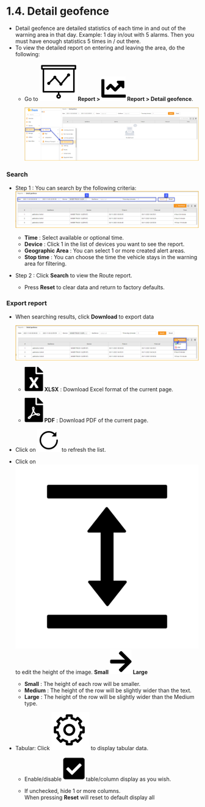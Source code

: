 # 1.4. Detail geofence
- Detail geofence are detailed statistics of each time in and out of the warning area in that day.
Example: 1 day in/out with 5 alarms. Then you must have enough statistics 5 times in / out there.
- To view the detailed report on entering and leaving the area, do the following:
  - Go to **<span class="icon-left svg-filter-tick">![Ok](/docs/assets/images/web-interface/icon/SVG/dynamic.svg )Report > <span class= "icon-left svg-filter-tick">![Ok](/docs/assets/images/web-interface/icon/SVG/chart-line.svg) Report > Detail geofence**.
 
    <span style="display:block;text-align:left">![Interface Web](/docs/assets/images/web-english/reports/detail-geofence-in.png)

###  Search
- Step 1 : You can search by the following criteria:
  <span style="display:block;text-align:left">![Interface Web](/docs/assets/images/web-english/reports/detail-geofence-search.png)

  - **Time** : Select available or optional time.
  - **Device** : Click 1 in the list of devices you want to see the report.
  - **Geographic Area** : You can select 1 or more created alert areas.
  - **Stop time** : You can choose the time the vehicle stays in the warning area for filtering.
- Step 2 : Click **Search** to view the Route report.
  - Press **Reset** to clear data and return to factory defaults.

    

### Export report
* When searching results, click **Download** to export data

  <span style="display:block;text-align:left">![Interface Web](/docs/assets/images/web-english/reports/detail-geofence-export.png)
  
    - <span class="icon-left svg-filter-circlegreen2">![Ok](/docs/assets/images/web-interface/icon/SVG/file-excel1.svg) **XLSX** : Download Excel format of the current page.

    - <span class="icon-left svg-filter-circlered">![Ok](/docs/assets/images/web-interface/icon/SVG/file-pdf1.svg) **PDF** : Download PDF of the current page.

- Click on <span class="icon-left svg-filter-info">![Ok](/docs/assets/images/web-interface/icon/SVG/icons8-reset.svg) to refresh the list.
      
- Click on <span class="icon-left svg-filter-info">![Ok](/docs/assets/images/web-interface/icon/SVG/column-height.svg) to edit the height of the image. **Small** <span class="icon-left svg-filter-serch">![Ok](/docs/assets/images/web-interface/icon/SVG/arrow-right.svg) **Large**

  - **Small** : The height of each row will be smaller.
  - **Medium** : The height of the row will be slightly wider than the text.
  - **Large** : The height of the row will be slightly wider than the Medium type.
- Tabular: Click <span class="icon-left ">![Ok](/docs/assets/images/web-interface/icon/SVG/icons8-gear.svg) to display tabular data.

    - Enable/disable <span class="icon-left svg-filter-tick">![Ok](/docs/assets/images/web-interface/icon/SVG/check-square1.svg) table/column display as you wish.
    
    - If unchecked, hide 1 or more columns. <br>
    When pressing **Reset** will reset to default display all